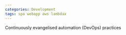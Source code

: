 ```yaml
---
categories: Development
tags: spa webapp aws lambdax
---
```


Continuously evangelised automation (DevOps) practices 



